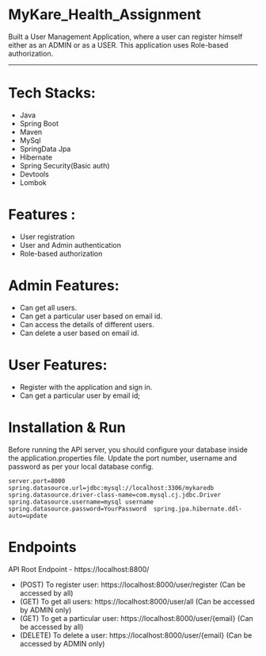 # MyKare_Health_Assignment

Built a User Management Application, where a user can register himself either as an ADMIN or as a USER. This application uses Role-based authorization.



___________________________________________________________________________________________________________________________________________________________

# Tech Stacks: 

* Java
* Spring Boot
* Maven
* MySql
* SpringData Jpa
* Hibernate
* Spring Security(Basic auth)
* Devtools
* Lombok

# Features :

* User registration
* User and Admin authentication
* Role-based authorization

# Admin Features:

* Can get all users.
* Can get a particular user based on email id.
* Can access the details of different users.
* Can delete a user based on email id.

# User Features:

* Register with the application and sign in.
* Can get a particular user by email id;



# Installation & Run

Before running the API server, you should configure your database inside the application.properties file.
Update the port number, username and password as per your local database config. 

`server.port=8000
spring.datasource.url=jdbc:mysql://localhost:3306/mykaredb 
spring.datasource.driver-class-name=com.mysql.cj.jdbc.Driver
spring.datasource.username=mysql username 
spring.datasource.password=YourPassword 
spring.jpa.hibernate.ddl-auto=update`

# Endpoints
API Root Endpoint - https://localhost:8800/


* (POST) To register user: https://localhost:8000/user/register  (Can be accessed by all)
* (GET) To get all users: https://localhost:8000/user/all  (Can be accessed by ADMIN only)
* (GET) To get a particular user: https://localhost:8000/user/{email} (Can be accessed by all)
* (DELETE) To delete a user: https://localhost:8000/user/{email} (Can be accessed by ADMIN only)
